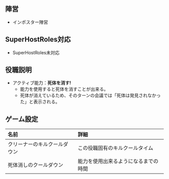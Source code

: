 ## 陣営
- インポスター陣営

## SuperHostRoles対応
- SuperHostRoles未対応

## 役職説明
- アクティブ能力：**死体を消す!**
  - 能力を使用すると死体を消すことが出来る。
  - 死体が消えているため、そのターンの会議では「死体は発見されなかった」と表示される。

## ゲーム設定
| 名前 | 詳細 |
| :-- | :-- |
| クリーナーのキルクールダウン | この役職固有のキルクールタイム |
| 死体消しのクールダウン | 能力を使用出来るようになるまでの時間 |